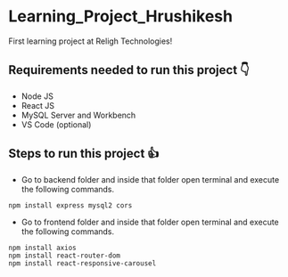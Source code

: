 # Learning_Project_Hrushikesh
First learning project at Religh Technologies!

## Requirements needed to run this project 👇
+ Node JS
+ React JS
+ MySQL Server and Workbench
+ VS Code (optional)

## Steps to run this project 👍
+ Go to backend folder and inside that folder open terminal and execute the following commands.
```
npm install express mysql2 cors
```
+ Go to frontend folder and inside that folder open terminal and execute the following commands.
```
npm install axios
npm install react-router-dom
npm install react-responsive-carousel
```
